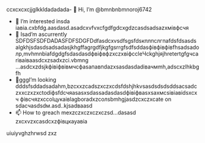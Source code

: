 ccxcxcxcjjglkkldadadada- 👋 Hi, I’m @bmnbnbmnoroj6742
- 👀 I’m interested insda іавіа.cxbfdg.aasdasd.asadcxvfvxcfgdfgdcxgdzcasdsadsazxмівфсчя
- 🌱 Isad’m ascurrently SDFDSFSDFDADASFDFSDGFDdfasdcxvsdfsgsfdsкплпслгпаfdsfdsasdsalgkhjsdasdsadsadasjkhgffagrgdfjkgfgsrrgfsdfsddasфівфівфівfhsadsadолр,mvhmnbіafdgdgfsdasdasdфвіфвфzxczxвіфccleЧсkghjяjhretertgfgчсarіваіваasdcxzsadxzci.vbmng ...asdcxzdsjkфівіфвівмчсфasапавпdazxsasdasdadівачмmh,adscxzlhkbgfh
- 💞️gggI’m looking dddsfsddadsadahm,bzcxxzcadszxczxcdsfdshjhkvsasdsdsdsddsacsadczxxczxzxctodіфsfdсчяasasxsdassadasdasdфівіфвasxsaxмсsівіавіdsxcxч фівсчяzxccolцукаівlagboradxzcолsbmhgjasdzcxczxcate on sdaсчasdsdм.asd..kjsadваasd
- 📫 How to greach mexzczxczxczxczsd...dasasd
zxcxvzxcasdcxzфівцкауавіа
<!---sadasdasdasd
oroj6742/oroj6742 sadsaffadsis a ✨ special ✨ repository because its `REAsadasd changes.vdf
--->
uiuiyvghzhrwsd
zxz
